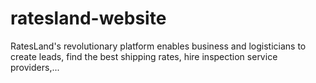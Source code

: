 # ratesland-website
RatesLand's revolutionary platform enables business and logisticians to create leads, find the best shipping rates, hire inspection service providers,...
